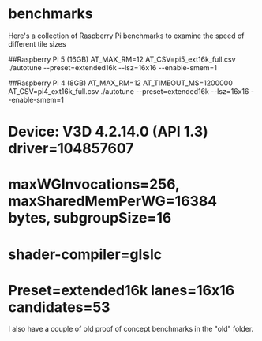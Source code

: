 # benchmarks
Here's a collection of Raspberry Pi benchmarks to examine the speed of different tile sizes

##Raspberry Pi 5 (16GB)
AT_MAX_RM=12 AT_CSV=pi5_ext16k_full.csv ./autotune --preset=extended16k --lsz=16x16 --enable-smem=1


##Raspberry Pi 4 (8GB)
AT_MAX_RM=12 AT_TIMEOUT_MS=1200000 AT_CSV=pi4_ext16k_full.csv ./autotune --preset=extended16k --lsz=16x16 --enable-smem=1
# Device: V3D 4.2.14.0 (API 1.3)  driver=104857607
# maxWGInvocations=256, maxSharedMemPerWG=16384 bytes, subgroupSize=16
# shader-compiler=glslc
# Preset=extended16k  lanes=16x16  candidates=53

I also have a couple of old proof of concept benchmarks in the "old" folder.
